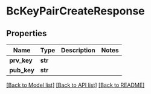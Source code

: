 # BcKeyPairCreateResponse

## Properties
Name | Type | Description | Notes
------------ | ------------- | ------------- | -------------
**prv_key** | **str** |  | 
**pub_key** | **str** |  | 

[[Back to Model list]](../README.md#documentation-for-models) [[Back to API list]](../README.md#documentation-for-api-endpoints) [[Back to README]](../README.md)


